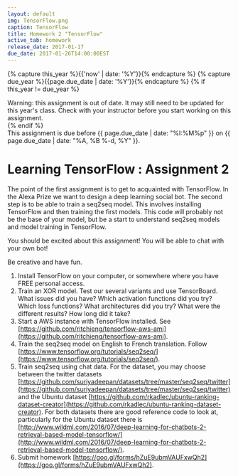 ```yaml
---
layout: default
img: TensorFlow.png
caption: TensorFlow
title: Homework 2 "TensorFlow"
active_tab: homework
release_date: 2017-01-17
due_date: 2017-01-26T14:00:00EST
---
```


<!-- Check whether the assignment is up to date -->
{% capture this_year %}{{'now' | date: '%Y'}}{% endcapture %}
{% capture due_year %}{{page.due_date | date: '%Y'}}{% endcapture %}
{% if this_year != due_year %} 
<div class="alert alert-danger">
Warning: this assignment is out of date.  It may still need to be updated for this year's class.  Check with your instructor before you start working on this assignment.
</div>
{% endif %}
<!-- End of check whether the assignment is up to date -->

<div class="alert alert-info">
This assignment is due before {{ page.due_date | date: "%I:%M%p" }} on {{ page.due_date | date: "%A, %B %-d, %Y" }}.
</div>


Learning TensorFlow  <span class="text-muted">: Assignment 2</span> 
=============================================================

The point of the first assignment is to get to acquainted with TensorFlow. In the Alexa Prize we want to design a deep learning social bot. The second step is to be able to train a seq2seq model. This involves installing TensorFlow and then training the first models. This code will probably not be the base of your model, but be a start to understand seq2seq models and model training in TensorFlow.

You should be excited about this assignment! You will be able to chat with your own bot!

Be creative and have fun.
 

1. Install TensorFlow on your computer, or somewhere where you have FREE personal access.
2. Train an XOR model. Test our several variants and use TensorBoard. What issues did you have? Which activation functions did you try? Which loss functions? What architectures did you try? What were the different results? How long did it take? 
3. Start a AWS instance with TensorFlow installed. See [https://github.com/ritchieng/tensorflow-aws-ami](https://github.com/ritchieng/tensorflow-aws-ami).
3. Train the seq2seq model on English to French translation. Follow [https://www.tensorflow.org/tutorials/seq2seq/](https://www.tensorflow.org/tutorials/seq2seq/).
4. Train seq2seq using chat data. For the dataset, you may choose between the twitter datasets [https://github.com/suriyadeepan/datasets/tree/master/seq2seq/twitter](https://github.com/suriyadeepan/datasets/tree/master/seq2seq/twitter) and the Ubuntu dataset [https://github.com/rkadlec/ubuntu-ranking-dataset-creator](https://github.com/rkadlec/ubuntu-ranking-dataset-creator). For both datasets there are good reference code to look at, particularly for the Ubuntu dataset there is [http://www.wildml.com/2016/07/deep-learning-for-chatbots-2-retrieval-based-model-tensorflow/](http://www.wildml.com/2016/07/deep-learning-for-chatbots-2-retrieval-based-model-tensorflow/).
5. Submit homework [https://goo.gl/forms/hZuE9ubmVAUFxwQh2](https://goo.gl/forms/hZuE9ubmVAUFxwQh2).
